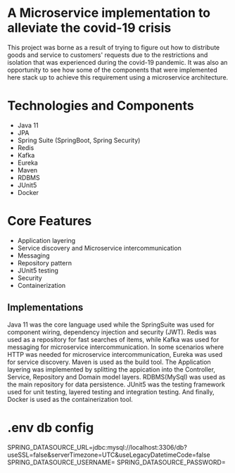 # A Microservice implementation to alleviate the covid-19 crisis

This project was borne as a result of trying to figure out how to distribute goods and service to customers' requests due to the restrictions and isolation that was experienced during the covid-19 pandemic. It was also an opportunity to see how some of the components that were implemented here stack up to achieve this requirement using a microservice architecture.

# Technologies and Components
- Java 11
- JPA
- Spring Suite (SpringBoot, Spring Security)
- Redis
- Kafka
- Eureka
- Maven
- RDBMS
- JUnit5
- Docker

# Core Features
- Application layering
- Service discovery and Microservice intercommunication
- Messaging
- Repository pattern
- JUnit5 testing
- Security
- Containerization

## Implementations
Java 11 was the core language used while the SpringSuite was used for component wiring, dependency injection and security (JWT). Redis was used as a repository for fast searches of items, while Kafka was used for messaging for microservice intercommunication. In some scenarios where HTTP was needed for microservice intercommunication, Eureka was used for service discovery. Maven is used as the build tool. The Application layering was implemented by splitting the appication into the Controller, Service, Repository and Domain model layers. RDBMS(MySql) was used as the main repository for data persistence. JUnit5 was the testing framework used for unit testing, layered testing and integration testing. And finally, Docker is used as the containerization tool.

# .env db config
SPRING_DATASOURCE_URL=jdbc:mysql://localhost:3306/db?useSSL=false&serverTimezone=UTC&useLegacyDatetimeCode=false
SPRING_DATASOURCE_USERNAME=
SPRING_DATASOURCE_PASSWORD=
